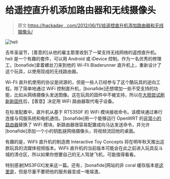 # 给遥控直升机添加路由器和无线摄像头

> 原文:[https://hackaday . com/2012/06/11/给遥控直升机添加路由器和无线摄像头/](https://hackaday.com/2012/06/11/adding-a-router-and-wireless-camera-to-a-remote-controlled-helicopter/)

![](../Images/5e9b2aa43b1b7460c381b439a39e537a.png "heli")

去年圣诞节，[善意的]从他的雇主那里收到了一架支持无线网络的遥控直升机。heli 是一个有趣的套件，可以用 Android 或 iDevice 控制。作为一名优秀的修理工，[bonafide]拿着螺丝刀来到他的 Wi-Fli Bladerunner 直升机上，重新设计了这个玩具，以使用现成的无线路由器。

Wi-Fli 直升机使用的协议是闭源的，但是一些人已经参与了这个酷玩具的逆向工程。除了简单地通过 WiFi 控制直升机，[bonafide]还想增加一些不受支持的功能，比如从网络摄像头发送图像。这在玩具的固件中不被支持，所以在[大胆尝试刷新新固件](http://gitorious.org/wive-rtnl-ralink-rt305x-routers-firmware#more)后，【善意】决定用 WiFi 路由器取代电子设备。

在标准配置中，直升机从基于 RT5350F 的 WiFi 模块接收命令。该模块通过串行连接与伺服系统和电机通信。[bonafide]用一个能够运行 OpenWRT 的[非常小的路由器](http://wiki.openwrt.org/toh/tp-link/tl-wr703n)替换了 WiFi 模块。新路由器很容易配置成向马达发送命令，并允许[bonafide]添加一个小的钥匙链网络摄像头，将视频流回他的桌面。

有趣的是，WiFli 直升机的制造商 Interactive Toy Concepts 将在明年秋天推出这款玩具的流媒体视频版本。WiFli 直升机的当前版本可能会在此之前进入玩具反斗城的清仓区，所以如果你想要自己的无人驾驶飞机，可能值得看看。

特别感谢[MS3FGX]发来这一篇。还有，[bonafide]网站的非 coral 缓存版本是[这里是](http://72.2.56.165:8080/)，但是尽量不要把他的服务器变成一堆熔渣。